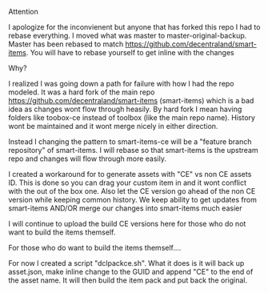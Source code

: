 Attention 

I apologize for the inconvienent but anyone that has forked this repo I had to rebase everything.  I moved what was master to master-original-backup.  Master has been rebased to match https://github.com/decentraland/smart-items.  You will have to rebase yourself to get inline with the changes

Why?

I realized I was going down a path for failure with how I had the repo modeled.  It was a hard fork of the main repo https://github.com/decentraland/smart-items (smart-items) which is a bad idea as changes wont flow through heasily.  By hard fork I mean having folders like toobox-ce instead of toolbox (like the main repo name).   History wont be maintained and it wont merge nicely in either direction.

Instead I changing the pattern to smart-items-ce will be a "feature branch repository" of smart-items.  I will rebase so that smart-items is the upstream repo and changes will flow through more easily. 


I created a workaround for to generate assets with "CE" vs non CE assets ID.  This is done so you can drag your custom item in and it wont conflict with the out of the box one.  Also let the CE version go ahead of the non CE version while keeping common history.  We keep ability to get updates from smart-items AND/OR merge our changes into smart-items much easier

I will continue to upload the build CE versions here for those who do not want to build the items themself.

For those who do want to build the items themself....

For now I created a script "dclpackce.sh".  What it does is it will back up asset.json, make inline change to the GUID and append "CE" to the end of the asset name.  It will then build the item pack and put back the original. 

